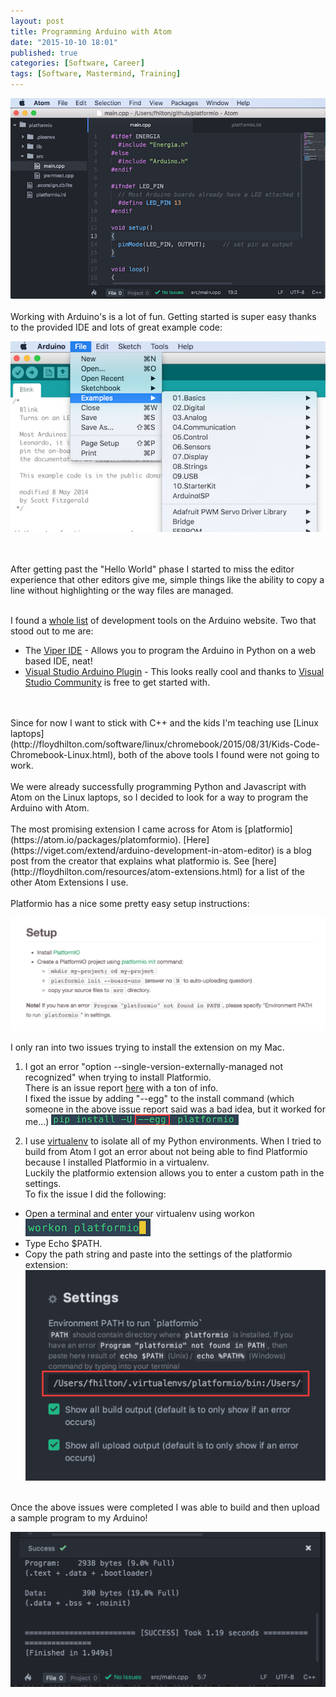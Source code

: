 ```yaml
---
layout: post
title: Programming Arduino with Atom
date: "2015-10-10 18:01"
published: true
categories: [Software, Career]
tags: [Software, Mastermind, Training]
---
```

![](/images/2015/10/ArduinoWithAtom.png)
<br> <br>
Working with Arduino's is a lot of fun. Getting started is super easy thanks to the provided IDE and lots of great example code:

<!--more-->

![Arduino IDE with Examples](/images/2015/10/ArduinoExamples.png)

<br><br>
After getting past the "Hello World" phase I started to miss the editor experience that other editors give me, simple things like the ability to copy a line without highlighting or the way files are managed. <br><br>

I found a [whole list](http://playground.arduino.cc/Main/DevelopmentTools) of development tools on the Arduino website.  Two that stood out to me are:

* The [Viper IDE](http://doc.viperize.it/) - Allows you to program the Arduino in Python on a web based IDE, neat!
* [Visual Studio Arduino Plugin](http://www.visualmicro.com/) - This looks really cool and thanks to [Visual Studio Community](https://www.visualstudio.com/en-us/products/visual-studio-community-vs.aspx) is free to get started with.


<br>
<br>
Since for now I want to stick with C++ and the kids I'm teaching use [Linux laptops](http://floydhilton.com/software/linux/chromebook/2015/08/31/Kids-Code-Chromebook-Linux.html), both of the above tools I found were not going to work.
 <br><br>
We were already successfully programming Python and Javascript with Atom on the Linux laptops, so I decided to look for a way to program the Arduino with Atom.<br><br>
The most promising extension I came across for Atom is [platformio](https://atom.io/packages/platomformio). [Here](https://viget.com/extend/arduino-development-in-atom-editor) is a blog post from the creator that explains what platformio is. See [here](http://floydhilton.com/resources/atom-extensions.html) for a list of the other Atom Extensions I use. <br><br>
Platformio has a nice some pretty easy setup instructions:

![platformio setup instructions](/images/2015/10/SetupInstructions.png)

I only ran into two issues trying to install the extension on my Mac.

1. I got an error "option --single-version-externally-managed not recognized" when trying to install Platformio.<br>
There is an issue report [here](https://github.com/platformio/platformio/issues/279) with a ton of info.<br>
I fixed the issue by adding "--egg" to the install command (which someone in the above issue report said was a bad idea, but it worked for me...)
![](/images/2015/10/pipinstall3.png)

2. I use [virtualenv](https://virtualenvwrapper.readthedocs.org/en/latest/) to isolate all of my Python environments. When I tried to build from Atom I got an error about not being able to find Platformio because I installed Platformio in a virtualenv.<br>
Luckily the platformio extension allows you to enter a custom path in the settings.<br>
To fix the issue I did the following:
  * Open a terminal and enter your virtualenv using workon
![](/images/2015/10/Workon2.png)
* Type Echo $PATH.
* Copy the path string and paste into the settings of the platformio extension:
![](/images/2015/10/platformioPath.png)
<br><br>

Once the above issues were completed I was able to build and then upload a sample program to my Arduino!

![Build Complete](/images/2015/10/BuildSuccess.png)
